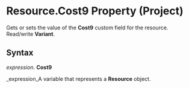 
# Resource.Cost9 Property (Project)

Gets or sets the value of the  **Cost9** custom field for the resource. Read/write **Variant**.


## Syntax

 _expression_. **Cost9**

 _expression_A variable that represents a  **Resource** object.

